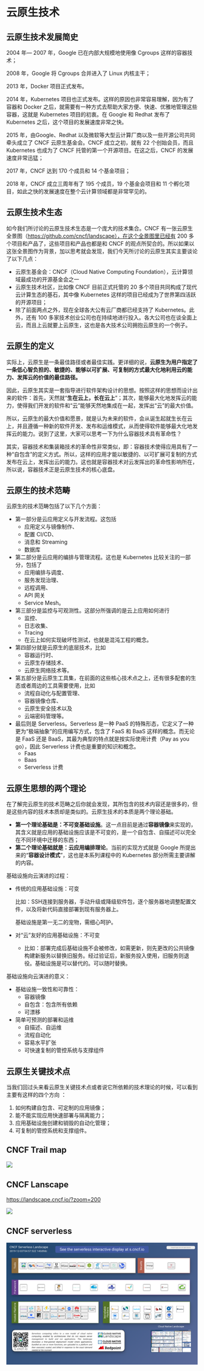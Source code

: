 # 云原生技术

## 云原生技术发展简史

2004 年— 2007 年，Google 已在内部大规模地使用像 Cgroups 这样的容器技术；

2008 年，Google 将 Cgroups 合并进入了 Linux 内核主干；

2013 年，Docker 项目正式发布。

2014 年，Kubernetes 项目也正式发布。这样的原因也非常容易理解，因为有了容器和 Docker 之后，就需要有一种方式去帮助大家方便、快速、优雅地管理这些容器，这就是 Kubernetes 项目的初衷。在 Google 和 Redhat 发布了 Kubernetes 之后，这个项目的发展速度非常之快。

2015 年，由Google、Redhat 以及微软等大型云计算厂商以及一些开源公司共同牵头成立了 CNCF 云原生基金会。CNCF 成立之初，就有 22 个创始会员，而且 Kubernetes 也成为了 CNCF 托管的第一个开源项目。在这之后，CNCF 的发展速度非常迅猛；

2017 年，CNCF 达到 170 个成员和 14 个基金项目；

2018 年，CNCF 成立三周年有了 195 个成员，19 个基金会项目和 11 个孵化项目，如此之快的发展速度在整个云计算领域都是非常罕见的。

## 云原生技术生态

如今我们所讨论的云原生技术生态是一个庞大的技术集合。CNCF 有一张云原生全景图（https://github.com/cncf/landscape），在这个全景图里已经有 200 多个项目和产品了，这些项目和产品也都是和 CNCF 的观点所契合的。所以如果以这张全景图作为背景，加以思考就会发现，我们今天所讨论的云原生其实主要谈论了以下几点：

* 云原生基金会：CNCF（Cloud Native Computing Foundation），云计算领域最成功的开源基金会之一
* 云原生技术社区，比如像 CNCF 目前正式托管的 20 多个项目共同构成了现代云计算生态的基石，其中像 Kubernetes 这样的项目已经成为了世界第四活跃的开源项目；
* 除了前面两点之外，现在全球各大公有云厂商都已经支持了 Kubernetes。此外，还有 100 多家技术创业公司也在持续地进行投入。各大公司也在谈全面上云，而且上云就要上云原生，这也是各大技术公司拥抱云原生的一个例子。

## 云原生的定义

 实际上，云原生是一条最佳路径或者最佳实践。更详细的说，**云原生为用户指定了一条低心智负担的、敏捷的、能够以可扩展、可复制的方式最大化地利用云的能力、发挥云的价值的最佳路径。**

 因此，云原生其实是一套指导进行软件架构设计的思想。按照这样的思想而设计出来的软件：首先，天然就“**生在云上，长在云上**”；其次，能够最大化地发挥云的能力，使得我们开发的软件和“云”能够天然地集成在一起，发挥出“云”的最大价值。

 所以，云原生的最大价值和愿景，就是认为未来的软件，会从诞生起就生长在云上，并且遵循一种新的软件开发、发布和运维模式，从而使得软件能够最大化地发挥云的能力。说到了这里，大家可以思考一下为什么容器技术具有革命性？

 其实，容器技术和集装箱技术的革命性非常类似，即：容器技术使得应用具有了一种“自包含”的定义方式。所以，这样的应用才能以敏捷的、以可扩展可复制的方式发布在云上，发挥出云的能力。这也就是容器技术对云发挥出的革命性影响所在，所以说，容器技术正是云原生技术的核心底盘。

## 云原生的技术范畴

云原生的技术范畴包括了以下几个方面：

- 第一部分是云应用定义与开发流程。这包括
  - 应用定义与镜像制作、
  - 配置 CI/CD、
  - 消息和 Streaming
  - 数据库
- 第二部分是云应用的编排与管理流程。这也是 Kubernetes 比较关注的一部分，包括了
  - 应用编排与调度、
  - 服务发现治理、
  - 远程调用、
  - API 网关
  - Service Mesh。
- 第三部分是监控与可观测性。这部分所强调的是云上应用如何进行
  - 监控、
  - 日志收集、
  - Tracing
  - 在云上如何实现破坏性测试，也就是混沌工程的概念。
- 第四部分就是云原生的底层技术，比如
  - 容器运行时、
  - 云原生存储技术、
  - 云原生网络技术等。
- 第五部分是云原生工具集，在前面的这些核心技术点之上，还有很多配套的生态或者周边的工具需要使用，比如
  - 流程自动化与配置管理、
  - 容器镜像仓库、
  - 云原生安全技术以及
  - 云端密码管理等。
- 最后则是 Serverless。Serverless 是一种 PaaS 的特殊形态，它定义了一种更为“极端抽象”的应用编写方式，包含了 FaaS 和 BaaS 这样的概念。而无论是 FaaS 还是 BaaS，其最为典型的特点就是按实际使用计费（Pay as you  go），因此 Serverless 计费也是重要的知识和概念。
  - Faas
  - Baas
  - Serverless 计费

## 云原生思想的两个理论

 在了解完云原生的技术范畴之后你就会发现，其所包含的技术内容还是很多的，但是这些内容的技术本质却是类似的。云原生技术的本质是两个理论基础。

- **第一个理论基础是：不可变基础设施**。这一点目前是通过**容器镜像**来实现的，其含义就是应用的基础设施应该是不可变的，是一个自包含、自描述可以完全在不同环境中迁移的东西；
- **第二个理论基础就是：云应用编排理论**。当前的实现方式就是 Google 所提出来的“**容器设计模式**”，这也是本系列课程中的 Kubernetes 部分所需主要讲解的内容。

基础设施向云演进的过程：

* 传统的应用基础设施：可变

  比如：SSH连接到服务器，手动升级或降级软件包，逐个服务器地调整配置文件，以及将新代码直接部署到现有服务器上。

  基础设施是第一无二的宠物，需细心呵护。
* 对“云”友好的应用基础设施：不可变

  * 比如：部署完成后基础设施不会被修改，如需更新，则先更改的公共镜像构建新服务以替换旧服务。经过验证后，新服务投入使用，旧服务则退役。基础设施是可以替代的。可以随时替换。

基础设施向云演进的意义：

* 基础设施一致性和可靠性：
  * 容器镜像
  * 自包含：包含所有依赖
  * 可漂移
* 简单可预测的部署和运维
  * 自描述、自运维
  * 流程自动化
  * 容易水平扩张
  * 可快速复制的管控系统与支撑组件

## 云原生关键技术点

 当我们回过头来看云原生关键技术点或者说它所依赖的技术理论的时候，可以看到主要有这样的四个方向 ：

1. 如何构建自包含、可定制的应用镜像；
2. 能不能实现应用快速部署与隔离能力；
3. 应用基础设施创建和销毁的自动化管理；
4. 可复制的管控系统和支撑组件。

## CNCF Trail map

![](assets/CNCF_TrailMap.png)

## CNCF  Lanscape
https://landscape.cncf.io/?zoom=200

![](assets/CNCF_landscape.png)

## CNCF serverless

![](assets/CNCF_serverless.png)
